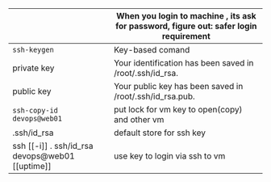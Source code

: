 |                                                 | When you login to machine , its ask for password, figure out: safer login requirement |
| ----------------------------------------------- | ------------------------------------------------------------------------------------- |
| `ssh-keygen`                                    | Key-based comand                                                                      |
| private key                                     | Your identification has been saved in /root/.ssh/id_rsa.                              |
| public key                                      | Your public key has been saved in /root/.ssh/id_rsa.pub.                              |
| `ssh-copy-id devops@web01`                      | put lock for vm key to open(copy) and other vm                                        |
| .ssh/id_rsa                                     | default store for ssh key                                                             |
| ssh [[-i]] . ssh/id_rsa devops@web01 [[uptime]] | use key to login via ssh to vm                                                        |
